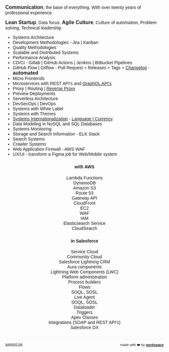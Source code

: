 <script>

  if (window.location.protocol != "https:"){
      window.location.protocol = "https";
  } 
  document.title = "Ciro Cesar Maciel - Software engineer";
  
  const link = document.createElement('link');
  
  link.id = 'dynamic-favicon';
  link.rel = 'shortcut icon';
  link.href = 'https://raw.githubusercontent.com/ciro-maciel/website/master/assets/favicon.ico';
  
  document.head.appendChild(link);  
 
</script>


<link href="https://fonts.googleapis.com/css?family=Montserrat&display=swap" rel="stylesheet">

<strong style="font-size:16px">Communication</strong>, the base of everything. With over twenty years of professional experience.

<strong style="font-size:16px">Lean Startup</strong>, Data focus, <strong style="font-size:16px">Agile Culture</strong>, Culture of automation, Problem solving, Technical leadership

- Systems Architecture
- Development Methodologies - Jira &#124; Kanban
- Quality Methodologies
- Scalable and Distributed Systems
- Performance Analysis
- CD/CI - Gitlab &#124; GitHub Actions &#124; Jenkins &#124; Bitbucket Pipelines
- GitHub Flow &#124; Gitflow - Pull Request + Releases + Tags +  <a href="https://workspace.ciro-maciel.me/changelog" target="_blank">Changelog</a> - <strong style="font-size:16px">automated</strong>
- Micro Frontends
- Microservices with REST API's and <a href="https://workspace.ciro-maciel.me/g/t/" target="_blank">GraphQL API's</a>
- Proxy &#124; Routing &#124; <a href="https://proxy.ciro-maciel.me/" target="_blank">Reverse Proxy</a>
- Preview Deployments
- Serverless Architecture
- DevSecOps &#124; DevOps
- Systems with White Label
- Systems with Themes
- <a href="https://workspace.ciro-maciel.me?guide=%5B%0A%20%20%20%20%20%20%20%20%7B%0A%20%20%20%20%20%20%20%20%20%20element%3A%20'%23select-i18n'%2C%0A%20%20%20%20%20%20%20%20%20%20popover%3A%20%7B%0A%20%20%20%20%20%20%20%20%20%20%20%20title%3A%20'Internationalization%20and%20localization'%2C%0A%20%20%20%20%20%20%20%20%20%20%20%20description%3A%0A%20%20%20%20%20%20%20%20%20%20%20%20%20%20'%3Ca%20href%3D%22https%3A%2F%2Fen.wikipedia.org%2Fwiki%2FInternationalization_and_localization%22%20target%3D%22_blank%22%3Ei18n%3C%2Fa%3E%2C%20are%20means%20of%20adapting%20computer%20software%20to%20different%20languages%2C%20regional%20peculiarities%20and%20technical%20requirements%20of%20a%20target%20locale'%2C%0A%20%20%20%20%20%20%20%20%20%20%20%20position%3A%20'top'%2C%0A%20%20%20%20%20%20%20%20%20%20%7D%2C%0A%20%20%20%20%20%20%20%20%7D%2C%0A%20%20%20%20%20%20%5D" target="_blank">Systems Internationalization</a> - <a href="https://www.npmjs.com/package/@cm-workspace/locale" target="_blank">Language &#124; Currency</a>
- Data Modeling in NoSQL and SQL Databases
- Systems Monitoring
- Storage and Search Information - ELK Stack
- Search Systems
- Crawler Systems
- Web Application Firewall - AWS WAF
- UX/UI - transform a Figma job for Web/Mobile system

<div class="flex-row-container">
  <div class="flex-row-item">
    <h4>with AWS</h4>
    <ul>
      <li>
        Lambda Functions
      </li>
      <li>
        DynamoDB
      </li>
      <li>
        Amazon S3
      </li>
      <li>
       Route 53
      </li>
      <li>
       Gateway API
      </li>
      <li>
       CloudFront
      </li>
      <li>
       EC2
      </li>
      <li>
       WAF
      </li>
      <li>
       IAM
      </li>
      <li>
       Elasticsearch Service
      </li>
      <li>
       CloudSearch
      </li>
    </ul>
  </div>
  <div class="flex-row-item">
    <h4>in Salesforce</h4>
    <ul>
      <li>
        Service Cloud
      </li>
      <li>
        Community Cloud
      </li>
      <li>
        Salesforce Lightning CRM
      </li>
      <li>
        Aura components
      </li>
      <li>
        Lightning Web Components (LWC)
      </li>
      <li>
        Platform administration
      </li>
      <li>
        Process builders
      </li>
      <li>
        Flows
      </li>
      <li>
        SOQL, SOSL 
      </li>
      <li>
        Live Agent
      </li>
      <li>
        SOQL, SOSL 
      </li>
      <li>
        Dataloader
      </li>
      <li>
        Triggers
      </li>
      <li>
        Apex Classes
      </li>
      <li>
        Integrations (SOAP and REST API's)
      </li>
      <li>
        Salesforce DX
      </li>
    </ul>
  </div>
</div>


<!--
- create, maintain and feed Data Lake
- UX/UI
Expertise:

⦿ Salesforce skills: Service Cloud, Community Cloud, Salesforce Lightning CRM, Aura components, Lightning Web Components (LWC), Platform administration, Process builders, Flows, SOQL, Live Agent, Dataloader, Triggers, Apex Classes, SOQL, SOSL, Integrations (SOAP and REST API's), Salesforce DX. 

⦿ Web skills: React/Preact, Redux, TDD,  JavaScript com ES6/ES7, ExpressJS/Restify, PWA, BabelJS, Yarn/NPM, Gulp/Grunt, HTML5, CSS3, Layout Responsivo, Cross-Browser Compatibility, Webpack, Styled Components, SSR, Optimize Front-End Performance.

⦿ Back skills: Node.JS, REST API, GraphQL, NestJS.

⦿ Cloud skills: in AWS - Lambda Functions, DynamoDB. Amazon S3, Route 53, Gateway API, CloudFront, EC2, WAF, IAM, Elasticsearch Service, CloudSearch.

⦿ Teamwork: Scrum, Kanban, Lean principles and Agile methodologies.
⦿ Process: Git/GitHub/BitBucket/GitLab, Pull Request, Merges, Rebase, CI/CD - Jenkins/Github Actions/GitLab CI/CD.
-->

<!--
- https://www.youtube.com/watch?v=sIZOdIr_HbY
- https://www.youtube.com/watch?v=ufSIGVs9X_8
- https://www.youtube.com/watch?v=APICqUV1PzU
- https://www.youtube.com/watch?v=BT7novtdAgI
- https://github.com/module-federation/module-federation-examples
- https://semantic-release.gitbook.io/semantic-release/
- https://significa.co/blog/deploy-previews-aws
- https://aws.amazon.com/pt/blogs/compute/implementing-default-directory-indexes-in-amazon-s3-backed-amazon-cloudfront-origins-using-lambdaedge/
- https://aws.amazon.com/pt/solutions/implementations/data-lake-solution/
- https://pt.slideshare.net/AmazonWebServicesLATAM/construindo-um-data-lake-na-aws-62826647
-->


<hr />


<div style="text-align: left; float: left;">
 <a href="https://www.patreon.com/ciro_maciel" style="font-size: 11px" target="_blank">
   support me
 </a>
</div>



<div style="text-align: right; float: right;">
 <span style="font-size: 11px"> made with ❤️ by </span>
 <a href="http://workspace.ciro-maciel.me" style="font-size: 11px" target="_blank">
   <strong style="font-size: 11px">workspace</strong>
 </a>
</div>

<style>
 * {
    font-family: 'Montserrat', sans-serif !important;
     font-size: 14px;
  }
 h1 {
    font-size: 23px; 
 }
 h1 a{
    display: none;
 }
 h1:after {
  content: 'Software engineer';
 }
 .container-lg{
  max-width: 900px
 }
 hr {
  height: 0px !important;
  border-bottom: 1px solid #eaecef !important;
  margin-bottom: 10px !important;
 }
 .flex-row-container {
    display: flex;
    flex-wrap: wrap;
    align-items: center;
    justify-content: center;
    align-items: stretch;
}
.flex-row-container > .flex-row-item {
    flex: 1 1 50%; /*grow | shrink | basis */
    min-width: 250px;
    padding: 0 10px;
}
.flex-row-container > .flex-row-item {
  text-align: center;
 }
  .flex-row-container > .flex-row-item > h4 {
  margin-top: 10px !important;
 }
.flex-row-container > .flex-row-item > ul {
  padding-left: 0px;
 }
.flex-row-container > .flex-row-item > ul > li {
  text-align: center;
  list-style: none;
 }

</style>
